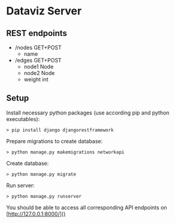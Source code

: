 # Dataviz Server

## REST endpoints
- /nodes GET+POST
    - name
- /edges GET+POST
    - node1 Node
    - node2 Node
    - weight int

## Setup
Install necessary python packages (use according pip and python executables):
```
> pip install django djangorestframework
```

Prepare migrations to create database:
```
> python manage.py makemigrations networkapi
```

Create database:
```
> python manage.py migrate
```

Run server:
```
> python manage.py runserver
```

You should be able to access all corresponding API endpoints on [http://127.0.0.1:8000/]()